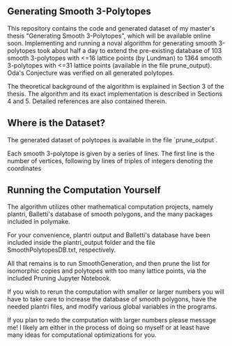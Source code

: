 <h2>Generating Smooth 3-Polytopes</h2>
<p>This repository contains the code and generated dataset of my master's thesis "Generating Smooth 3-Polytopes", which will be available online soon. Implementing and running a noval algorithm for generating smooth 3-polytopes took about half a day to extend the pre-existing database of 103 smooth 3-polytopes with <=16 lattice points (by Lundman) to 1364 smooth 3-polytopes with <=31 lattice points (available in the file prune_output). Oda's Conjecture was verified on all generated polytopes.</p>

<p>The theoretical background of the algorithm is explained in Section 3 of the thesis. The algorithm and its exact implementation is described in Sections 4 and 5. Detailed references are also contained therein.</p>

<h2>Where is the Dataset?</h2>
<p>The generated dataset of polytopes is available in the file `prune_output`.</p>

<p>Each smooth 3-polytope is given by a series of lines. The first line is the number of vertices, following by lines of triples of integers denoting the coordinates</p>

<h2>Running the Computation Yourself</h2>
<p>The algorithm utilizes other mathematical computation projects, namely plantri, Balletti's database of smooth polygons, and the many packages included in polymake. </p>

<p>For your convenience, plantri output and Balletti's database have been included inside the plantri_output folder and the file SmoothPolytopesDB.txt, respectively.</p>

<p>All that remains is to run SmoothGeneration, and then prune the list for isomorphic copies and polytopes with too many lattice points, via the included Pruning Jupyter Notebook.</p>

<p>If you wish to rerun the computation with smaller or larger numbers you will have to take care to increase the database of smooth polygons, have the needed plantri files, and modify various global variables in the programs.</p>

<p>If you plan to redo the computation with larger numbers please message me! I likely am either in the process of doing so myself or at least have many ideas for computational optimizations for you.</p>



